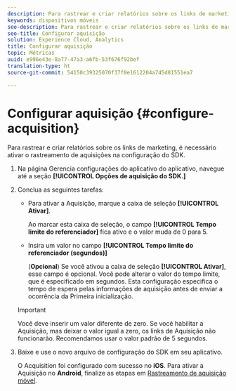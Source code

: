 ```yaml
---
description: Para rastrear e criar relatórios sobre os links de marketing, é necessário ativar o rastreamento de aquisições na configuração do SDK.
keywords: dispositivos móveis
seo-description: Para rastrear e criar relatórios sobre os links de marketing, é necessário ativar o rastreamento de aquisições na configuração do SDK.
seo-title: Configurar aquisição
solution: Experience Cloud, Analytics
title: Configurar aquisição
topic: Métricas
uuid: e996e43e-8a77-47a3-a6fb-53f676f92bef
translation-type: ht
source-git-commit: 54150c39325070f37f8e1612204a745d81551ea7

---
```



# Configurar aquisição {#configure-acquisition}

Para rastrear e criar relatórios sobre os links de marketing, é necessário ativar o rastreamento de aquisições na configuração do SDK.

1. Na página Gerencia configurações do aplicativo do aplicativo, navegue até a seção **[!UICONTROL Opções de aquisição do SDK.]**
1. Conclua as seguintes tarefas:

   * Para ativar a Aquisição, marque a caixa de seleção **[!UICONTROL Ativar]**.

      Ao marcar esta caixa de seleção, o campo **[!UICONTROL Tempo limite do referenciador]** fica ativo e o valor muda de 0 para 5.

   * Insira um valor no campo **[!UICONTROL Tempo limite do referenciador (segundos)]**

      (**Opcional**) Se você ativou a caixa de seleção **[!UICONTROL Ativar]**, esse campo é opcional. Você pode alterar o valor do tempo limite, que é especificado em segundos. Esta configuração especifica o tempo de espera pelas informações de aquisição antes de enviar a ocorrência da Primeira inicialização.
   >[!IMPORTANT]
   >Você deve inserir um valor diferente de zero. Se você habilitar a Aquisição, mas deixar o valor igual a zero, os links de Aquisição não funcionarão. Recomendamos usar o valor padrão de 5 segundos.

1. Baixe e use o novo arquivo de configuração do SDK em seu aplicativo.

   O Acquisition foi configurado com sucesso no **iOS**.
Para ativar a Aquisição no **Android**, finalize as etapas em [Rastreamento de aquisição móvel](/help/android/acquisition-main/acquisition.md).

